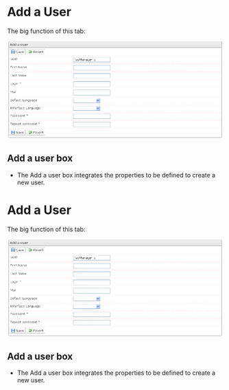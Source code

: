 <!--
created_at: '2011-04-22 09:50:44'
updated_at: '2013-03-13 14:36:27'
authors:
    - 'Jérôme Bogaerts'
contributors:
    - 'Franck Gismondi'
tags:
    - Processes
-->

Add a User
==========

The big function of this tab:

![](../resources/addauser-tab.png)

Add a user box
--------------

-   The Add a user box integrates the properties to be defined to create a new user.

Add a User
==========

The big function of this tab:

![](../resources/addauser-tab.png)

Add a user box
--------------

-   The Add a user box integrates the properties to be defined to create a new user.


